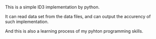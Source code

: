 This is a simple ID3 implementation by python.

It can read data set from the data files, and can output the accurency of such implementation.

And this is also a learning process of my pyhton programming skills.
